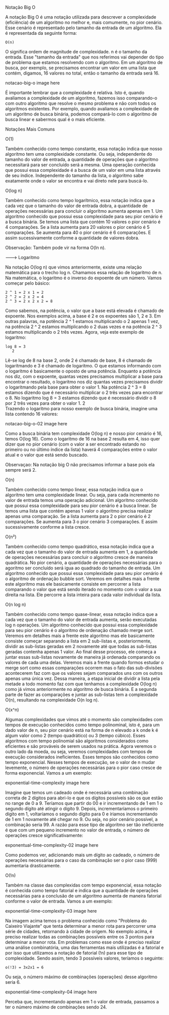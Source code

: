 Notação Big O

A notação Big O é uma notação utilizada para descrever a complexidade (eficiência) de um algoritmo no melhor e, mais comumente, no pior cenário. Esse cenário é representado pelo tamanho da entrada de um algoritmo. Ela é representada da seguinte forma:

	O(n)
	
O significa ordem de magnitude de complexidade. n é o tamanho da entrada.
Esse "tamanho da entrada" que nos referimos vai depender do tipo de problema que estamos resolvendo com o algoritmo. Em um algoritmo de busca, por exemplo, se precisamos encontrar um valor em uma lista que contém, digamos, 16 valores no total, então o tamanho da entrada será 16.

notacao-big-o image here

É importante lembrar que a complexidade é relativa. Isto é, quando avaliamos a complexidade de um algoritmo, fazemos isso comparando-o com outro algoritmo que resolve o mesmo problema e não com todos os algoritmos existentes. Por exemplo, quando avaliamos a complexidade de um algoritmo de busca binária, podemos compará-lo com o algoritmo de busca linear e sabermos qual é o mais eficiente.

Notações Mais Comuns

O(1)

Também conhecido como tempo constante, essa notação indica que nosso algoritmo tem uma complexidade constante. Ou seja, independente do tamanho do valor de entrada, a quantidade de operações que o algoritmo necessitará para ser concluído será a mesma.
Uma operação conhecida que possui essa complexidade é a busca de um valor em uma lista através de seu índice. Independente do tamanho da lista, o algoritmo sabe exatamente onde o valor se encontra e vai direto nele para buscá-lo.

O(log n)

Também conhecido como tempo logarítmico, essa notação indica que a cada vez que o tamanho do valor de entrada dobra, a quantidade de operações necessárias para concluir o algoritmo aumenta apenas em 1.
Um algoritmo conhecido que possui essa complexidade para seu pior cenário é a busca binária. Se temos uma lista que contém 10 valores o pior cenário é 4 comparações. Se a lista aumenta para 20 valores o pior cenário é 5 comparações. Se aumenta para 40 o pior cenário é 6 comparações. E assim sucessivamente conforme a quantidade de valores dobra.

Observação: Também pode vir na forma O(ln n).

---> Logaritmo

Na notação O(log n) que vimos anteriormente, existe uma relação matemática para o trecho log n. Chamamos essa relação de logaritmo de n.
Na matemática, o logaritmo é o inverso do expoente de um número. Vamos começar pelo básico:

	2 ^ 1 = 2 x 1 = 2
	2 ^ 2 = 2 x 2 = 4
	2 ^ 3 = 2 x 2 x 2 = 8
	
Como sabemos, na potência, o valor que a base está elevada é chamado de expoente. Nos exemplos acima, a base é 2 e os expoentes são 1, 2 e 3. Em outras palavras, na potência 2 ^ 1 estamos multiplicando o 2 apenas 1 vez, na potência 2 ^ 2 estamos multiplicando o 2 duas vezes e na potência 2 ^ 3 estamos multiplicando o 2 três vezes.
Agora, veja este exemplo de logaritmo:

	log 8 = 3
	   2

Lê-se log de 8 na base 2, onde 2 é chamado de base, 8 é chamado de logaritmando e 3 é chamado de logaritmo.
O que estamos informando com o logaritmo é basicamente o oposto de uma potência. Enquanto a potência nos diz, com o expoente, quantas vezes precisamos multiplicar a base para encontrar o resultado, o logaritmo nos diz quantas vezes precisamos dividir o logaritmando pela base para obter o valor 1. Na potência 2 ^ 3 = 8 estamos dizendo que é necessário multiplicar o 2 três vezes para encontrar o 8. No logaritmo log 8 = 3 estamos dizendo que é necessário dividir o 8 por 2 três vezes para obter o valor 1.
																	         2																	    
Trazendo o logaritmo para nosso exemplo de busca binária, imagine uma lista contendo 16 valores:

notacao-big-o-02 image here

Como a busca binária tem complexidade O(log n) e nosso pior cenário é 16, temos O(log 16). Como o logaritmo de 16 na base 2 resulta em 4, isso quer dizer que no pior cenário (com o valor a ser encontrado estando no primeiro ou no último índice da lista) haverá 4 comparações entre o valor atual e o valor que está sendo buscado.
													        
Observaçao: Na notação big O não precisamos informar a base pois ela sempre será 2.

O(n)

Também conhecido como tempo linear, essa notação indica que o algoritmo tem uma complexidade linear. Ou seja, para cada incremento no valor de entrada temos uma operação adicional.
Um algoritmo conhecido que possui essa complexidade para seu pior cenário é a busca linear. Se temos uma lista que contém apenas 1 valor o algoritmo precisa realizar apenas uma comparação. Se a lista aumenta para 2 o pior cenário é 2 comparações. Se aumenta para 3 o pior cenário 3 comparações. E assim sucessivamente conforme a lista cresce.

O(n²)

Também conhecido como tempo quadrático, essa notação indica que a cada vez que o tamanho do valor de entrada aumenta em 1, a quantidade de operações necessárias para concluir o algoritmo cresce de maneira quadrática. No pior cenário, a quantidade de operações necessárias para o agoritmo ser concluído será igua ao quadrado do tamanho de entrada.
Um algoritmo conhecido que possui essa complexidade para seu pior cenário é o algoritmo de ordenação bubble sort. Veremos em detalhes mais a frente este algoritmo mas ele basicamente consiste em percorrer a lista comparando o valor que está sendo iterado no momento com o valor a sua direita na lista. Ele percorre a lista inteira para cada valor individual da lista.

O(n log n)

Também conhecido como tempo quase-linear, essa notação indica que a cada vez que o tamanho do valor de entrada aumenta, serão executadas log n operações.
Um algoritmo conhecido que possui essa complexidade para seu pior cenário é o algoritmo de ordenação chamado merge sort. Veremos em detalhes mais a frente este algoritmo mas ele basicamente consiste começar separando a lista em 2 sub-listas e, posteriormente, dividir as sub-listas geradas em 2 novamente até que todas as sub-listas geradas contenha apenas 1 valor. Ao final desse processo, ele começa a juntar essas sub-listas novamente de maneira já ordenada comparando os valores de cada uma delas. Veremos mais a frente quando formos estudar o merge sort como essas comparações ocorrem mas o fato das sub-divisões acontecerem faz com que os valores sejam comparados uns com os outros apenas uma única vez. Dessa maneira, a etapa inicial de dividir a lista pela metade a todo momento faz com que tenhamos a complexidade O(log n) como já vimos anteriormente no algoritmo de busca binária. E a segunda parte de fazer as comparações e juntar as sub-listas tem a complexidade O(n), resultando na complexidade O(n log n).

O(x^n)

Algumas complexidades que vimos até o momento são complexidades com tempos de execução conhecidos como tempo polinominal, isto é, para um dado valor de n, seu pior cenário está na forma de n elevado a k onde k é algum valor como 2 (tempo quadrático) ou 3 (tempo cúbico). Esses algoritmos com tempo polinomial são algoritmos considerados como eficientes e são prováveis de serem usados na prática.
Agora veremos o outro lado da moeda, ou seja, veremos complexidades com tempos de execução considerados ineficientes. Esses tempos são conhecidos como tempo exponencial. Nesses tempos de execução, se o valor de n mudar levemente, o número de operações necessárias para o pior caso cresce de forma exponencial. Vamos a um exemplo:

exponential-time-complexity image here

Imagine que temos um cadeado onde é necessária uma combinação correta de 2 dígitos para abri-lo e que os dígitos possíveis são os que estão no range de 0 a 9. Teríamos que partir do 00 e ir incrementando de 1 em 1 o segundo dígito até atingir o dígito 9. Depois, incrementaríamos o primeiro dígito em 1, voltaríamos o segundo dígito para 0 e íriamos incrementando de 1 em 1 novamente até chegar no 9. Ou seja, no pior cenário possível, a combinação seria 99.
A razão para esse tipo de algoritmo ser tão ineficiente é que com um pequeno incremento no valor de entrada, o número de operações cresce significativamente:

exponentual-time-complexity-02 image here

Como podemos ver, adicionando mais um dígito ao cadeado, o número de operações necessárias para o caso da combinação ser o pior caso (999) aumentaria drasticamente.

O(!n)

Também na classe das complexidas com tempo exponencial, essa notação é conhecida como tempo fatorial e indica que a quantidade de operações necessárias para a conclusão de um algoritmo aumenta de maneira fatorial conforme o valor de entrada. Vamos a um exemplo:

exponential-time-complexity-03 image here

Na imagem acima temos o problema conhecido como "Problema do Caixeiro Viajante" que tenta determinar a menor rota para percorrer uma série de cidades, retornando à cidade de origem. No exemplo acima, é preciso realizar todas as combinações possíveis entre os 3 pontos para determinar a menor rota. Em problemas como esse onde é preciso realizar uma análise combinatória, uma das ferramentas mais utilizadas é a fatorial e por isso que utilizamos a notação de fatorial (!n) para esse tipo de complexidade. Sendo assim, tendo 3 possíveis valores, teríamos o seguinte:

	o(!3) = 3x2x1 = 6
	
Ou seja, o número máximo de combinações (operações) desse algoritmo seria 6.

exponential-time-complexity-04 image here

Perceba que, incrementando apenas em 1 o valor de entrada, passamos a ter o número máximo de combinações sendo 24.
